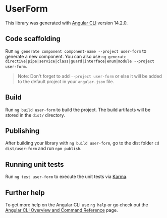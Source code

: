 # UserForm

This library was generated with [Angular CLI](https://github.com/angular/angular-cli) version 14.2.0.

## Code scaffolding

Run `ng generate component component-name --project user-form` to generate a new component. You can also use `ng generate directive|pipe|service|class|guard|interface|enum|module --project user-form`.
> Note: Don't forget to add `--project user-form` or else it will be added to the default project in your `angular.json` file. 

## Build

Run `ng build user-form` to build the project. The build artifacts will be stored in the `dist/` directory.

## Publishing

After building your library with `ng build user-form`, go to the dist folder `cd dist/user-form` and run `npm publish`.

## Running unit tests

Run `ng test user-form` to execute the unit tests via [Karma](https://karma-runner.github.io).

## Further help

To get more help on the Angular CLI use `ng help` or go check out the [Angular CLI Overview and Command Reference](https://angular.io/cli) page.
